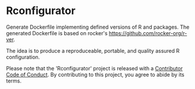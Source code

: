 # Rconfigurator
Generate Dockerfile implementing defined versions of R and packages.
The generated Dockerfile is based on rocker's https://github.com/rocker-org/r-ver.

The idea is to produce a reproduceable, portable, and quality assured R configuration.

Please note that the 'Rconfigurator' project is released with a
[Contributor Code of Conduct](CODE_OF_CONDUCT.md).
By contributing to this project, you agree to abide by its terms.
